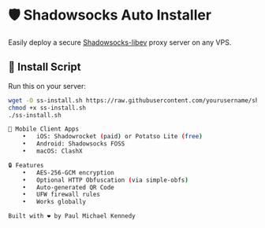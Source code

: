 # 🛡️ Shadowsocks Auto Installer

Easily deploy a secure [Shadowsocks-libev](https://github.com/shadowsocks/shadowsocks-libev) proxy server on any VPS.

## 🔧 Install Script

Run this on your server:

```bash
wget -O ss-install.sh https://raw.githubusercontent.com/yourusername/shadowsocks-autosetup/main/ss-install.sh
chmod +x ss-install.sh
./ss-install.sh

📱 Mobile Client Apps
	•	iOS: Shadowrocket (paid) or Potatso Lite (free)
	•	Android: Shadowsocks FOSS
	•	macOS: ClashX

🔒 Features
	•	AES-256-GCM encryption
	•	Optional HTTP Obfuscation (via simple-obfs)
	•	Auto-generated QR Code
	•	UFW firewall rules
	•	Works globally

Built with ❤️ by Paul Michael Kennedy 